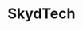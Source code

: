 ---
title: SkydTech
crosslinks:
- TheColorIsOrange
- SuggestALaptop
- pancakepalpatine
- GooglePixel
---